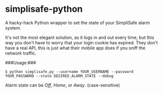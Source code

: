 simplisafe-python
=================

A hacky-hack Python wrapper to set the state of your SimpliSafe alarm system.

It's not the most elegant solution, as it logs in and out every time, but this way you don't have to worry that your login cookie has expired. They don't have a real API, this is just what their mobile app does if you sniff the network traffic.

###Usage:###


    $ python simplisafe.py --username YOUR_USERNAME --password YOUR_PASSWORD --state DESIRED_ALARM_STATE --debug

Alarm state can be *Off*, *Home*, or *Away*. (case-sensitive)
